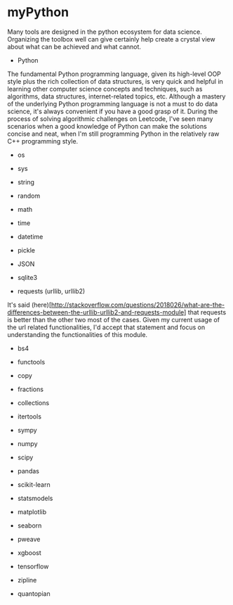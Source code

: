 # myPython

Many tools are designed in the python ecosystem for data science. Organizing the toolbox well can give certainly help create a crystal view about what can be achieved and what cannot.

- Python

The fundamental Python programming language, given its high-level OOP style plus the rich collection of data structures, is very quick and helpful in learning other computer science concepts and techniques, such as algorithms, data structures, internet-related topics, etc. Although a mastery of the underlying Python programming language is not a must to do data science, it's always convenient if you have a good grasp of it. During the process of solving algorithmic challenges on Leetcode, I've seen many scenarios when a good knowledge of Python can make the solutions concise and neat, when I'm still programming Python in the relatively raw C++ programming style.

- os

- sys

- string

- random

- math

- time

- datetime

- pickle

- JSON

- sqlite3

- requests (urllib, urllib2)

It's said (here)[http://stackoverflow.com/questions/2018026/what-are-the-differences-between-the-urllib-urllib2-and-requests-module] that requests is better than the other two most of the cases. Given my current usage of the url related functionalities, I'd accept that statement and focus on understanding the functionalities of this module.

- bs4

- functools

- copy

- fractions

- collections

- itertools

- sympy

- numpy

- scipy

- pandas

- scikit-learn

- statsmodels

- matplotlib

- seaborn

- pweave

- xgboost

- tensorflow

- zipline

- quantopian
